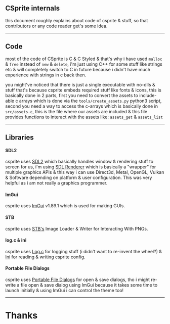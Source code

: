 ## CSprite internals
this document roughly explains about code of csprite & stuff, so that contributors or any code reader get's some idea.

---
## Code
most of the code of CSprite is C & C Styled & that's why i have used `malloc` & `free` instead of `new` & `delete`, i'm just using C++ for some stuff like strings etc & will completely switch to C in future because i didn't have much experience with strings in c back then.

you might've noticed that there is just a single executable with no-dlls & stuff that's because csprite embeds required stuff like fonts & icons, this is basically done in 2 parts, first you need to convert the assets to include-able c arrays which is done via the `tools/create_assets.py` python3 script, second you need a way to access the c-arrays which is basically done in `src/assets.c`, this is the file where our assets are included & this file provides functions to interact with the assets like: `assets_get` & `assets_list`

---
## Libraries

#### SDL2
csprite uses [SDL2](https://www.libsdl.org/) which basically handles window & rendering stuff to screen for us,
i'm using [SDL Renderer](https://wiki.libsdl.org/SDL_Renderer) which is basically a "wrapper" for multiple graphics APIs &
this way i can use Direct3d, Metal, OpenGL, Vulkan & Software depending on platform & user configuration.
This was very helpful as i am not really a graphics programmer.

#### ImGui
csprite uses [ImGui](https://github.com/ocornut/imgui/) v1.89.1 which is used for making GUIs.

#### STB
csprite uses [STB's](https://github.com/nothings/stb) Image Loader & Writer for Interacting With PNGs.

#### log.c & ini
csprite uses [Log.c](https://github.com/rxi/log.c) for logging stuff (i didn't want to re-invent the wheel?) &
[Ini](https://github.com/rxi/ini) for reading & writing csprite config.

#### Portable File Dialogs
csprite uses [Portable File Dialogs](https://github.com/samhocevar/portable-file-dialogs) for open & save dialogs,
tho i might re-write a file open & save dialog using ImGui because it takes some time to launch initially & using ImGui
i can control the theme too!

---
# Thanks


